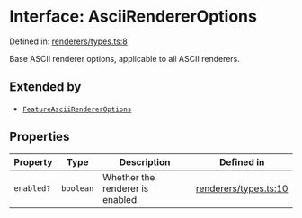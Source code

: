 # Interface: AsciiRendererOptions

Defined in: [renderers/types.ts:8](https://github.com/humanbydefinition/p5.asciify/blob/f7ea3aaf85f74af4820425d6e8a41eecf5d02d32/src/lib/renderers/types.ts#L8)

Base ASCII renderer options, applicable to all ASCII renderers.

## Extended by

- [`FeatureAsciiRendererOptions`](FeatureAsciiRendererOptions.md)

## Properties

| Property                        | Type      | Description                      | Defined in                                                                                                                                            |
| ------------------------------- | --------- | -------------------------------- | ----------------------------------------------------------------------------------------------------------------------------------------------------- |
| <a id="enabled"></a> `enabled?` | `boolean` | Whether the renderer is enabled. | [renderers/types.ts:10](https://github.com/humanbydefinition/p5.asciify/blob/f7ea3aaf85f74af4820425d6e8a41eecf5d02d32/src/lib/renderers/types.ts#L10) |
